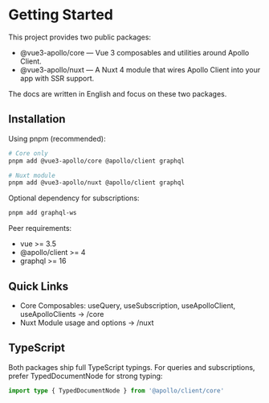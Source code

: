 # Getting Started

This project provides two public packages:

- @vue3-apollo/core — Vue 3 composables and utilities around Apollo Client.
- @vue3-apollo/nuxt — A Nuxt 4 module that wires Apollo Client into your app with SSR support.

The docs are written in English and focus on these two packages.

## Installation

Using pnpm (recommended):

```bash
# Core only
pnpm add @vue3-apollo/core @apollo/client graphql

# Nuxt module
pnpm add @vue3-apollo/nuxt @apollo/client graphql
```

Optional dependency for subscriptions:

```bash
pnpm add graphql-ws
```

Peer requirements:

- vue >= 3.5
- @apollo/client >= 4
- graphql >= 16

## Quick Links

- Core Composables: useQuery, useSubscription, useApolloClient, useApolloClients → /core
- Nuxt Module usage and options → /nuxt

## TypeScript

Both packages ship full TypeScript typings. For queries and subscriptions, prefer TypedDocumentNode for strong typing:

```ts
import type { TypedDocumentNode } from '@apollo/client/core'
```
